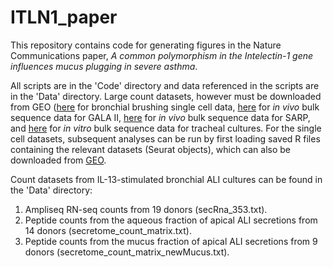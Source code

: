 # ITLN1_paper
This repository contains code for generating figures in the Nature Communications paper, _A common polymorphism in the Intelectin-1 gene influences mucus plugging in severe asthma_.

All scripts are in the 'Code' directory and data referenced in the scripts are in the 'Data' directory. Large count datasets, however must be downloaded from GEO ([here](https://www.ncbi.nlm.nih.gov/geo/query/acc.cgi?acc=GSE145013) for bronchial brushing single cell data, [here](https://www.ncbi.nlm.nih.gov/geo/query/acc.cgi?acc=GSE152004) for *in vivo* bulk sequence data for GALA II, [here](https://www.ncbi.nlm.nih.gov/geo/query/acc.cgi?acc=GSE152004) for *in vivo* bulk sequence data for SARP, and [here](https://www.ncbi.nlm.nih.gov/geo/query/acc.cgi?acc=GSE152004) for *in vitro* bulk sequence data for tracheal cultures. For the single cell datasets, subsequent analyses can be run by first loading saved R files containing the relevant datasets (Seurat objects), which can also be downloaded from [GEO](https://www.ncbi.nlm.nih.gov/geo/query/acc.cgi?acc=GSE145013).

Count datasets from IL-13-stimulated bronchial ALI cultures can be found in the 'Data' directory:
1. Ampliseq RN-seq counts from 19 donors (secRna_353.txt).
2. Peptide counts from the aqueous fraction of apical ALI secretions from 14 donors (secretome_count_matrix.txt).
3. Peptide counts from the mucus fraction of apical ALI secretions from 9 donors (secretome_count_matrix_newMucus.txt).
